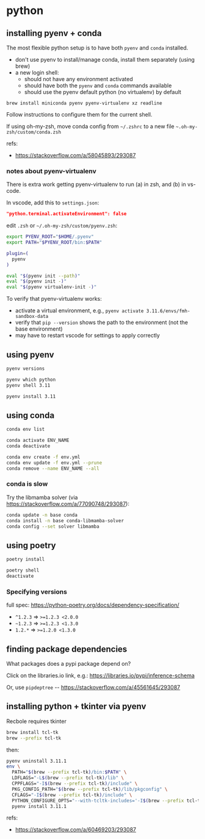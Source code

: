 # python

## installing pyenv + conda

The most flexible python setup is to have both `pyenv` and `conda` installed.

* don't use pyenv to install/manage conda, install them separately (using brew)
* a new login shell:
    * should not have any environment activated
    * should have both the `pyenv` and `conda` commands available
    * should use the pyenv default python (no virtualenv) by default

`brew install miniconda pyenv pyenv-virtualenv xz readline`

Follow instructions to configure them for the current shell.

If using oh-my-zsh, move conda config from `~/.zshrc` to a new file `~.oh-my-zsh/custom/conda.zsh`

refs:

* <https://stackoverflow.com/a/58045893/293087>

### notes about pyenv-virtualenv

There is extra work getting pyenv-virtualenv to run (a) in zsh, and (b) in vs-code.

In vscode, add this to `settings.json`:

```json
"python.terminal.activateEnvironment": false
```

edit `.zsh` or `~/.oh-my-zsh/custom/pyenv.zsh`:

```sh
export PYENV_ROOT="$HOME/.pyenv"
export PATH="$PYENV_ROOT/bin:$PATH"

plugin=(
  pyenv
)

eval "$(pyenv init --path)"
eval "$(pyenv init -)"
eval "$(pyenv virtualenv-init -)"
```

To verify that pyenv-virtualenv works:

* activate a virtual environment, e.g., `pyenv activate 3.11.6/envs/fmh-sandbox-data`
* verify that `pip --version` shows the path to the environment (not the base environment)
* may have to restart vscode for settings to apply correctly

## using pyenv

```bash
pyenv versions

pyenv which python
pyenv shell 3.11

pyenv install 3.11
```

## using conda

```sh
conda env list

conda activate ENV_NAME
conda deactivate

conda env create -f env.yml
conda env update -f env.yml --prune
conda remove --name ENV_NAME --all
```

### conda is slow

Try the libmamba solver (via <https://stackoverflow.com/a/77090748/293087>):

```sh
conda update -n base conda
conda install -n base conda-libmamba-solver
conda config --set solver libmamba
```

## using poetry

```bash
poetry install

poetry shell
deactivate
```

### Specifying versions

full spec: <https://python-poetry.org/docs/dependency-specification/>

* `^1.2.3` => `>=1.2.3 <2.0.0`
* `~1.2.3` => `>=1.2.3 <1.3.0`
* `1.2.*`  => `>=1.2.0 <1.3.0`

## finding package dependencies

What packages does a pypi package depend on?

Click on the libraries.io link, e.g.: <https://libraries.io/pypi/inference-schema>

Or, use `pipdeptree` -- <https://stackoverflow.com/a/45561645/293087>

## installing python + tkinter via pyenv

Recbole requires tkinter

```bash
brew install tcl-tk
brew --prefix tcl-tk
```

then:

```bash
pyenv uninstall 3.11.1
env \
  PATH="$(brew --prefix tcl-tk)/bin:$PATH" \
  LDFLAGS="-L$(brew --prefix tcl-tk)/lib" \
  CPPFLAGS="-I$(brew --prefix tcl-tk)/include" \
  PKG_CONFIG_PATH="$(brew --prefix tcl-tk)/lib/pkgconfig" \
  CFLAGS="-I$(brew --prefix tcl-tk)/include" \
  PYTHON_CONFIGURE_OPTS="--with-tcltk-includes='-I$(brew --prefix tcl-tk)/include' --with-tcltk-libs='-L$(brew --prefix tcl-tk)/lib -ltcl8.6 -ltk8.6'" \
  pyenv install 3.11.1
```

refs:

* <https://stackoverflow.com/a/60469203/293087>
